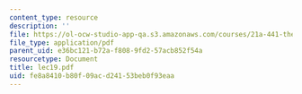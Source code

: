 ```yaml
---
content_type: resource
description: ''
file: https://ol-ocw-studio-app-qa.s3.amazonaws.com/courses/21a-441-the-conquest-of-america-spring-2004/fe8a8410b80f09acd24153beb0f93eaa_lec19.pdf
file_type: application/pdf
parent_uid: e36bc121-b72a-f808-9fd2-57acb852f54a
resourcetype: Document
title: lec19.pdf
uid: fe8a8410-b80f-09ac-d241-53beb0f93eaa
---
```

